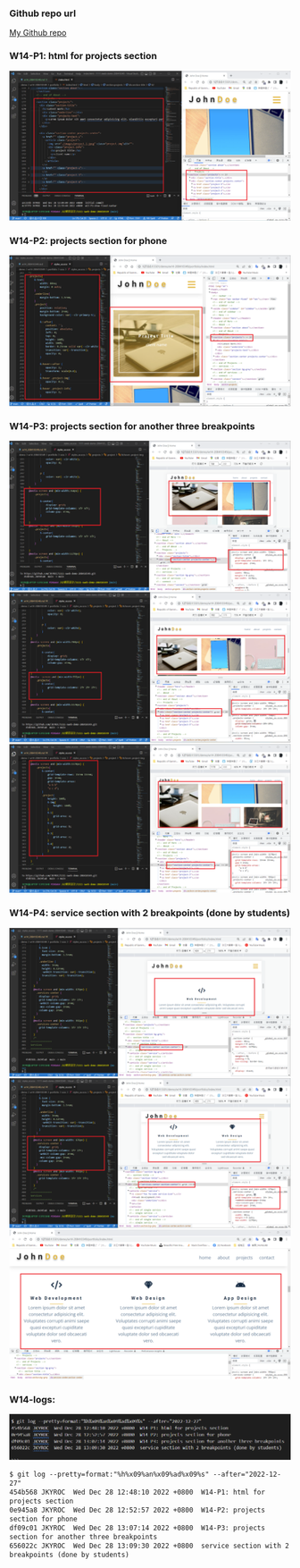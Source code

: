 ### Github repo url

[My Github repo](https://github.com/JKYROC/1111-sweb-demo-208410349.git)
### W14-P1: html for projects section

![](w14-p1.PNG)

### W14-P2: projects section for phone

![](w14-p2.PNG)

### W14-P3: projects section for another three breakpoints

![](w14-p3-1.PNG)
![](w14-p3-2.PNG)
![](w14-p3-3.PNG)

### W14-P4: service section with 2 breakpoints (done by students)

![](w14-p4-1.PNG)
![](w14-p4-2.PNG)
![](w14-p4-3.PNG)

### W14-logs:

![](w14-logs.png)

```
$ git log --pretty=format:"%h%x09%an%x09%ad%x09%s" --after="2022-12-27"
454b568 JKYROC  Wed Dec 28 12:48:10 2022 +0800  W14-P1: html for projects section
0e945a8 JKYROC  Wed Dec 28 12:52:57 2022 +0800  W14-P2: projects section for phone
df09c01 JKYROC  Wed Dec 28 13:07:14 2022 +0800  W14-P3: projects section for another three breakpoints
656022c JKYROC  Wed Dec 28 13:09:30 2022 +0800  service section with 2 breakpoints (done by students)

```
